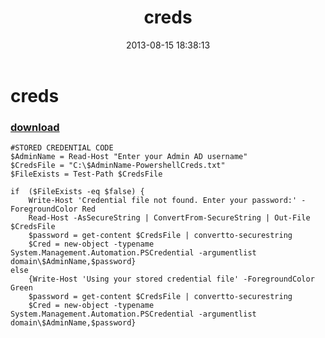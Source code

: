 ﻿---
pid:            4393
poster:         Lubinski
title:          creds
date:           2013-08-15 18:38:13
format:         posh
parent:         0
parent:         0

---

# creds

### [download](4393.ps1)



```posh
#STORED CREDENTIAL CODE
$AdminName = Read-Host "Enter your Admin AD username"
$CredsFile = "C:\$AdminName-PowershellCreds.txt"
$FileExists = Test-Path $CredsFile

if  ($FileExists -eq $false) {
	Write-Host 'Credential file not found. Enter your password:' -ForegroundColor Red
	Read-Host -AsSecureString | ConvertFrom-SecureString | Out-File $CredsFile
	$password = get-content $CredsFile | convertto-securestring
	$Cred = new-object -typename System.Management.Automation.PSCredential -argumentlist domain\$AdminName,$password}
else 
	{Write-Host 'Using your stored credential file' -ForegroundColor Green
	$password = get-content $CredsFile | convertto-securestring
	$Cred = new-object -typename System.Management.Automation.PSCredential -argumentlist domain\$AdminName,$password}
```
